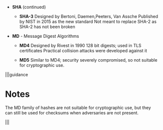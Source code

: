 - **SHA** (continued)
  - **SHA-3**
Designed by Bertoni, Daemen,Peeters, Van Assche 
Published by NIST in 2015 as the new standard
Not meant to replace SHA-2 as SHA-2 has not been broken

- **MD** - Message Digest Algorithms
  - **MD4**
Designed by Rivest in 1990
128 bit digests; used in TLS certificates
Practical collision attacks were developed against it

  - **MD5**
Similar to MD4; security severely compromised, so not suitable for cryptographic use.

|||guidance
# Notes
The MD family of hashes are not suitable for cryptographic use, but they can still be used for checksums when adversaries are not present.

|||
